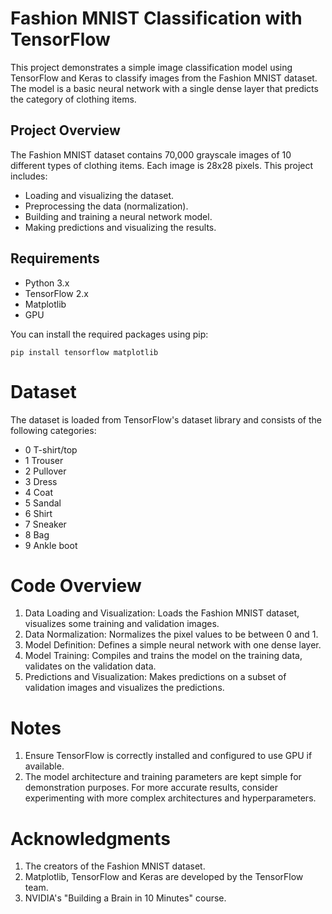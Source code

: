 # Fashion MNIST Classification with TensorFlow

This project demonstrates a simple image classification model using TensorFlow and Keras to classify images from the Fashion MNIST dataset. The model is a basic neural network with a single dense layer that predicts the category of clothing items.

## Project Overview

The Fashion MNIST dataset contains 70,000 grayscale images of 10 different types of clothing items. Each image is 28x28 pixels. This project includes:

- Loading and visualizing the dataset.
- Preprocessing the data (normalization).
- Building and training a neural network model.
- Making predictions and visualizing the results.

## Requirements

- Python 3.x
- TensorFlow 2.x
- Matplotlib
- GPU

You can install the required packages using pip:

```
pip install tensorflow matplotlib
```
# Dataset

 The dataset is loaded from TensorFlow's dataset library and consists of the following categories:

- 0 T-shirt/top
- 1 Trouser
- 2 Pullover
- 3 Dress
- 4 Coat
- 5 Sandal
- 6 Shirt
- 7 Sneaker
- 8 Bag
- 9 Ankle boot

# Code Overview
1. Data Loading and Visualization: Loads the Fashion MNIST dataset, visualizes some training and validation images.
2. Data Normalization: Normalizes the pixel values to be between 0 and 1.
3. Model Definition: Defines a simple neural network with one dense layer.
4. Model Training: Compiles and trains the model on the training data, validates on the validation data.
5. Predictions and Visualization: Makes predictions on a subset of validation images and visualizes the predictions.

# Notes

1. Ensure TensorFlow is correctly installed and configured to use GPU if available.
2. The model architecture and training parameters are kept simple for demonstration purposes. For more accurate results, consider experimenting with more complex architectures and hyperparameters.

# Acknowledgments

1. The creators of the Fashion MNIST dataset.
2. Matplotlib, TensorFlow and Keras are developed by the TensorFlow team.
3. NVIDIA's "Building a Brain in 10 Minutes" course.
